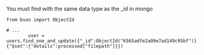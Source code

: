 You must find with the same data type as the \_id in mongo
```
from bson import ObjectId  
  
# ...  
        user = users.find_one_and_update({"_id":ObjectId("6565adfe2a09e7ad149c95bf")}, {"$set":{"details":processed["filepath"]}})
```